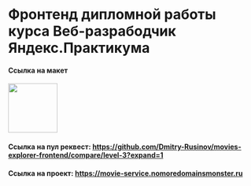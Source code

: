 # Фронтенд дипломной работы курса Веб-разрабодчик Яндекс.Практикума

#### Ссылка на макет 

[<img src="https://designpixels.nl/wp-content/uploads/2022/11/Figma.png" width="100"/>](https://www.figma.com/file/6FMWkB94wE7KTkcCgUXtnC/Дипломный-проект?type=design&node-id=1-3198&mode=design&t=w1vKZNJObFPdWkdB-0)

#### Ссылка на пул реквест: https://github.com/Dmitry-Rusinov/movies-explorer-frontend/compare/level-3?expand=1

#### Ссылка на проект: https://movie-service.nomoredomainsmonster.ru
